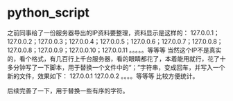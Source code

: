 # python_script
之前同事给了一份服务器导出的IP资料要整理，资料显示是这样的：
127.0.0.1；127.0.0.2；127.0.0.3；127.0.0.4；127.0.0.5；127.0.0.6；127.0.0.7；127.0.0.8；127.0.0.8；127.0.0.9；127.0.0.10；127.0.0.11 。。。。。等等等
当然这个IP不是真实的，看个格式，有几百行上千台服务器，看的眼睛都花了，本着能用就行，花了十多分钟写了一下脚本，用于替换一个文件中的“；”字符串，变成回车，并写入一个新的文件，效果如下：
127.0.0.1
127.0.0.2
。。。。等等等
比较方便统计。

后续完善了一下，用于替换一些有序的字符。
